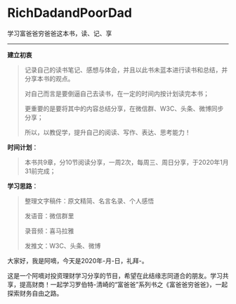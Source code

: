 # RichDadandPoorDad
 学习富爸爸穷爸爸这本书，读、记、享



------

**建立初衷**

> 记录自己的读书笔记、感想与体会，并且以此书未蓝本进行读书和总结，并分享本书的观点。
>
> 对自己而言是要倒逼自己去读书，在一定的时间内按计划读完本书；
>
> 更重要的是要将其中的内容总结分享，在微信群、W3C、头条、微博同步分享；
>
> 所以，以教促学，提升自己的阅读、写作、表达、思考能力！

**时间计划**：

> 本书共9章，分10节阅读分享，一周2次，每周三、周日分享，于2020年1月31前完成；

**学习思路**：

> 整理文字稿件：原文精简、名言名录、个人感悟
>
> 发语音：微信群里
>
> 录音频：喜马拉雅
>
> 发推文：W3C、头条、微博





大家好，我是阿嘀，今天是2020年-月-日，礼拜-。

这是一个阿嘀对投资理财学习分享的节目，希望在此结缘志同道合的朋友。学习共享，提高财商！一起学习罗伯特-清崎的“富爸爸”系列书之《富爸爸穷爸爸》，一起探索财务自由之路。

